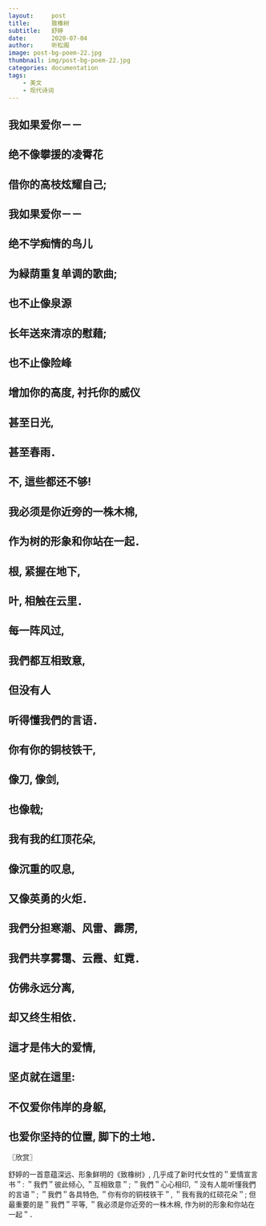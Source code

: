 ```yaml
---
layout:     post
title:      致橡树
subtitle:   舒婷
date:       2020-07-04
author:     听松阁
image: post-bg-poem-22.jpg
thumbnail: img/post-bg-poem-22.jpg
categories: documentation
tags:
    - 美文
    - 现代诗词
---
```


## 我如果爱你－－
## 绝不像攀援的凌霄花
## 借你的高枝炫耀自己; 
## 我如果爱你－－
## 绝不学痴情的鸟儿
## 为緑荫重复单调的歌曲; 
## 也不止像泉源
## 长年送來清凉的慰藉; 
## 也不止像险峰
## 增加你的高度, 衬托你的威仪
## 甚至日光, 
## 甚至春雨．
## 不, 這些都还不够! 
## 我必须是你近旁的一株木棉, 
## 作为树的形象和你站在一起．
## 根, 紧握在地下, 
## 叶, 相触在云里．
## 每一阵风过, 
## 我們都互相致意, 
## 但没有人
## 听得懂我們的言语．
## 你有你的铜枝铁干, 
## 像刀, 像剑, 
## 也像戟; 
## 我有我的红顶花朵, 
## 像沉重的叹息, 
## 又像英勇的火炬．
## 我們分担寒潮、风雷、霹雳, 
## 我們共享雾霭、云霞、虹霓．
## 仿佛永远分离, 
## 却又终生相依．
## 這才是伟大的爱情, 
## 坚贞就在這里: 
## 不仅爱你伟岸的身躯, 
## 也爱你坚持的位置, 脚下的土地．

〖欣赏〗

舒婷的一首意蕴深远、形象鲜明的《致橡树》, 几乎成了新时代女性的＂爱情宣言书＂: ＂我們＂彼此倾心, ＂互相致意＂; ＂我們＂心心相印, ＂没有人能听懂我們的言语＂; ＂我們＂各具特色, ＂你有你的铜枝铁干＂, ＂我有我的红硕花朵＂; 但最重要的是＂我們＂平等, ＂我必须是你近旁的一株木棉, 作为树的形象和你站在一起＂．
